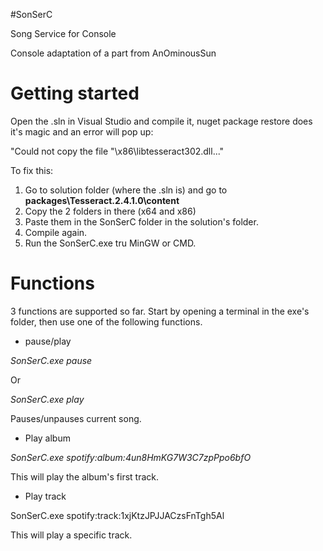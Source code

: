 #SonSerC

Song Service for Console

Console adaptation of a part from AnOminousSun

# Getting started

Open the .sln in Visual Studio and compile it, nuget package restore does it's magic and an error will pop up: 

"Could not copy the file "\x86\libtesseract302.dll..."

To fix this:

1. Go to solution folder (where the .sln is) and  go to **packages\Tesseract.2.4.1.0\content**
2. Copy the 2 folders in there (x64 and x86)
3. Paste them in the SonSerC folder in the solution's folder. 
4. Compile again. 
5. Run the SonSerC.exe tru MinGW or CMD. 

# Functions

3 functions are supported so far. Start by opening a terminal in the exe's folder, then use one of the following functions.

- pause/play

*SonSerC.exe pause*

Or

*SonSerC.exe play*

Pauses/unpauses current song. 

- Play album

*SonSerC.exe spotify:album:4un8HmKG7W3C7zpPpo6bfO*

This will play the album's first track. 

- Play track

SonSerC.exe spotify:track:1xjKtzJPJJACzsFnTgh5Al

This will play a specific track.  
 
 




